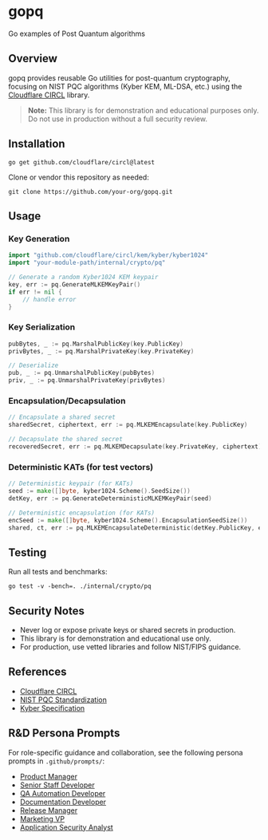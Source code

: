 # gopq

Go examples of Post Quantum algorithms

## Overview

gopq provides reusable Go utilities for post-quantum cryptography, focusing on NIST PQC algorithms (Kyber KEM, ML-DSA, etc.) using the [Cloudflare CIRCL](https://github.com/cloudflare/circl) library.

> **Note:** This library is for demonstration and educational purposes only. Do not use in production without a full security review.

## Installation

```
go get github.com/cloudflare/circl@latest
```

Clone or vendor this repository as needed:

```
git clone https://github.com/your-org/gopq.git
```

## Usage

### Key Generation

```go
import "github.com/cloudflare/circl/kem/kyber/kyber1024"
import "your-module-path/internal/crypto/pq"

// Generate a random Kyber1024 KEM keypair
key, err := pq.GenerateMLKEMKeyPair()
if err != nil {
    // handle error
}
```

### Key Serialization

```go
pubBytes, _ := pq.MarshalPublicKey(key.PublicKey)
privBytes, _ := pq.MarshalPrivateKey(key.PrivateKey)

// Deserialize
pub, _ := pq.UnmarshalPublicKey(pubBytes)
priv, _ := pq.UnmarshalPrivateKey(privBytes)
```

### Encapsulation/Decapsulation

```go
// Encapsulate a shared secret
sharedSecret, ciphertext, err := pq.MLKEMEncapsulate(key.PublicKey)

// Decapsulate the shared secret
recoveredSecret, err := pq.MLKEMDecapsulate(key.PrivateKey, ciphertext)
```

### Deterministic KATs (for test vectors)

```go
// Deterministic keypair (for KATs)
seed := make([]byte, kyber1024.Scheme().SeedSize())
detKey, err := pq.GenerateDeterministicMLKEMKeyPair(seed)

// Deterministic encapsulation (for KATs)
encSeed := make([]byte, kyber1024.Scheme().EncapsulationSeedSize())
shared, ct, err := pq.MLKEMEncapsulateDeterministic(detKey.PublicKey, encSeed)
```

## Testing

Run all tests and benchmarks:

```
go test -v -bench=. ./internal/crypto/pq
```

## Security Notes

- Never log or expose private keys or shared secrets in production.
- This library is for demonstration and educational use only.
- For production, use vetted libraries and follow NIST/FIPS guidance.

## References

- [Cloudflare CIRCL](https://github.com/cloudflare/circl)
- [NIST PQC Standardization](https://csrc.nist.gov/projects/post-quantum-cryptography)
- [Kyber Specification](https://pq-crystals.org/kyber/)

## R&D Persona Prompts

For role-specific guidance and collaboration, see the following persona prompts in `.github/prompts/`:

- [Product Manager](.github/prompts/prompt-pm.md)
- [Senior Staff Developer](.github/prompts/prompt-dev.md)
- [QA Automation Developer](.github/prompts/prompt-qa.md)
- [Documentation Developer](.github/prompts/prompt-doc.md)
- [Release Manager](.github/prompts/prompt-release.md)
- [Marketing VP](.github/prompts/prompt-marketing.md)
- [Application Security Analyst](.github/prompts/prompt-sec.md)
